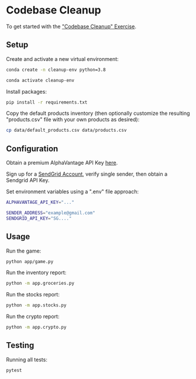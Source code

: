 # Codebase Cleanup

To get started with the ["Codebase Cleanup" Exercise](https://github.com/prof-rossetti/intro-to-python/blob/main/exercises/codebase-cleanup/README.md).

## Setup

Create and activate a new virtual environment:

```sh
conda create -n cleanup-env python=3.8
```

```sh
conda activate cleanup-env
```

Install packages:

```sh
pip install -r requirements.txt
```

Copy the default products inventory (then optionally customize the resulting "products.csv" file with your own products as desired):

```sh
cp data/default_products.csv data/products.csv
```




## Configuration

Obtain a premium AlphaVantage API Key [here](https://www.alphavantage.co/).

Sign up for a [SendGrid Account](https://sendgrid.com/), verify single sender, then obtain a Sendgrid API Key.


Set environment variables using a ".env" file approach:

```sh
ALPHAVANTAGE_API_KEY="..."

SENDER_ADDRESS="example@gmail.com"
SENDGRID_API_KEY="SG...."
```


## Usage

Run the game:

```sh
python app/game.py
```

Run the inventory report:

```sh
python -m app.groceries.py
```

Run the stocks report:

```sh
python -m app.stocks.py
```

Run the crypto report:

```sh
python -m app.crypto.py
```

## Testing

Running all tests:

```sh
pytest
```
